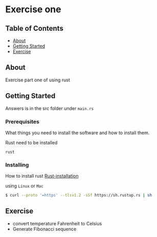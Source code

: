 # Exercise one

## Table of Contents

- [About](#about)
- [Getting Started](#getting_started)
- [Exercise](#exercise)

## About <a name = "about"></a>

Exercise part one of using rust

## Getting Started <a name = "getting_started"></a>

Answers is in the src folder under `main.rs`

### Prerequisites

What things you need to install the software and how to install them.

Rust need to be installed

```
rust
```

### Installing

How to install rust [Rust-installation](https://www.rust-lang.org/tools/install)

using `Linux` or `Mac`

```bash
$ curl --proto '=https' --tlsv1.2 -sSf https://sh.rustup.rs | sh

```

## Exercise <a name = "exercise"></a>

- convert temperature Fahrenheit to Celsius
- Generate Fibonacci sequence
